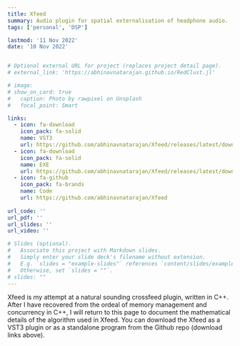 ```yaml
---
title: Xfeed
summary: Audio plugin for spatial externalisation of headphone audio.
tags: ['personal', 'DSP']

lastmod: '11 Nov 2022'
date: '10 Nov 2022'


# Optional external URL for project (replaces project detail page).
# external_link: 'https://abhinavnatarajan.github.io/RedClust.jl'

# image:
# show_on_card: true
#   caption: Photo by rawpixel on Unsplash
#   focal_point: Smart

links:
  - icon: fa-download
    icon_pack: fa-solid
    name: VST3
    url: https://github.com/abhinavnatarajan/Xfeed/releases/latest/download/Xfeed.vst3
  - icon: fa-download
    icon_pack: fa-solid
    name: EXE
    url: https://github.com/abhinavnatarajan/Xfeed/releases/latest/download/Xfeed.exe
  - icon: fa-github
    icon_pack: fa-brands
    name: Code
    url: https://github.com/abhinavnatarajan/Xfeed
  
url_code: ''
url_pdf: ''
url_slides: ''
url_video: ''

# Slides (optional).
#   Associate this project with Markdown slides.
#   Simply enter your slide deck's filename without extension.
#   E.g. `slides = "example-slides"` references `content/slides/example-slides.md`.
#   Otherwise, set `slides = ""`.
# slides: ""
---
```


Xfeed is my attempt at a natural sounding crossfeed plugin, written in C++. After I have recovered from the ordeal of memory management and concurrency in C++, I will return to this page to document the mathematical details of the algorithm used in Xfeed. You can download the Xfeed as a VST3 plugin or as a standalone program from the Github repo (download links above). 